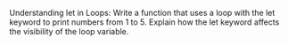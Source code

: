 Understanding let in Loops: Write a function that uses a loop with the let keyword to print numbers from 1 to 5. Explain how the let keyword affects the visibility of the loop variable.